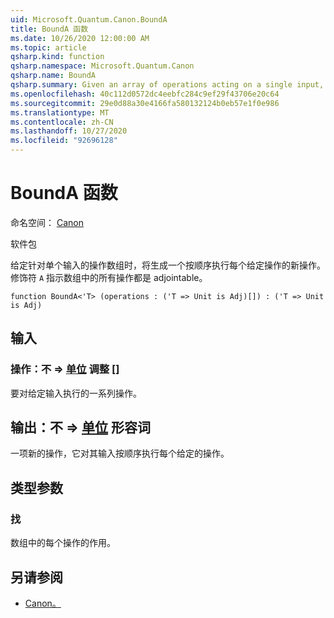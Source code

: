 ```yaml
---
uid: Microsoft.Quantum.Canon.BoundA
title: BoundA 函数
ms.date: 10/26/2020 12:00:00 AM
ms.topic: article
qsharp.kind: function
qsharp.namespace: Microsoft.Quantum.Canon
qsharp.name: BoundA
qsharp.summary: Given an array of operations acting on a single input, produces a new operation that performs each given operation in sequence. The modifier `A` indicates that all operations in the array are adjointable.
ms.openlocfilehash: 40c112d0572dc4eebfc284c9ef29f43706e20c64
ms.sourcegitcommit: 29e0d88a30e4166fa580132124b0eb57e1f0e986
ms.translationtype: MT
ms.contentlocale: zh-CN
ms.lasthandoff: 10/27/2020
ms.locfileid: "92696128"
---
```

# <a name="bounda-function"></a>BoundA 函数

命名空间： [Canon](xref:Microsoft.Quantum.Canon)

软件包 [](https://nuget.org/packages/)


给定针对单个输入的操作数组时，将生成一个按顺序执行每个给定操作的新操作。
修饰符 `A` 指示数组中的所有操作都是 adjointable。

```qsharp
function BoundA<'T> (operations : ('T => Unit is Adj)[]) : ('T => Unit is Adj)
```


## <a name="input"></a>输入

### <a name="operations--t--unit-adj"></a>操作：不 => [单位](xref:microsoft.quantum.lang-ref.unit) 调整 []

要对给定输入执行的一系列操作。



## <a name="output--t--unit-adj"></a>输出：不 => [单位](xref:microsoft.quantum.lang-ref.unit) 形容词

一项新的操作，它对其输入按顺序执行每个给定的操作。

## <a name="type-parameters"></a>类型参数

### <a name="t"></a>找

数组中的每个操作的作用。

## <a name="see-also"></a>另请参阅

- [Canon。](xref:Microsoft.Quantum.Canon.Bound)